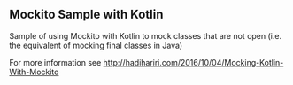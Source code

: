 ## Mockito Sample with Kotlin

Sample of using Mockito with Kotlin to mock classes that are not open (i.e. the equivalent of mocking final classes in Java)

For more information see http://hadihariri.com/2016/10/04/Mocking-Kotlin-With-Mockito

